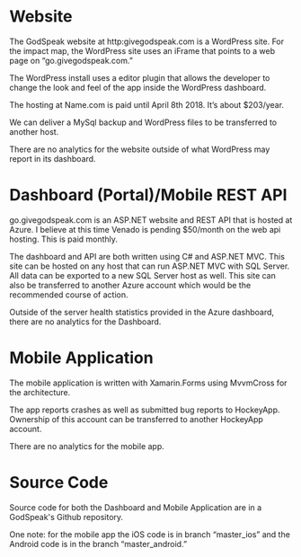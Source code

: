 # Website
The GodSpeak website at http:givegodspeak.com is a WordPress site. For the impact map, the WordPress site uses an iFrame that points to a web page on “go.givegodspeak.com.”

The WordPress install uses a editor plugin that allows the developer to change the look and feel of the app inside the WordPress dashboard.

The hosting at Name.com is paid until April 8th 2018. It’s about $203/year. 

We can deliver a MySql backup and WordPress files to be transferred to another host.

There are no analytics for the website outside of what WordPress may report in its dashboard.

# Dashboard (Portal)/Mobile REST API
go.givegodspeak.com is an ASP.NET website and REST API that is hosted at Azure. I believe at this time Venado is pending $50/month on the web api hosting. This is paid monthly. 

The dashboard and API are both written using C# and ASP.NET MVC. This site can be hosted on any host that can run ASP.NET MVC with SQL Server. All data can be exported to a new SQL Server host as well. This site can also be transferred to another Azure account which would be the recommended course of action.

Outside of the server health statistics provided in the Azure dashboard, there are no analytics for the Dashboard.

# Mobile Application
The mobile application is written with Xamarin.Forms using MvvmCross for the architecture. 

The app reports crashes as well as submitted bug reports to HockeyApp. Ownership of this account can be transferred to another HockeyApp account.

There are no analytics for the mobile app.

# Source Code
Source code for both the Dashboard and Mobile Application are in a GodSpeak's Github repository. 

One note: for the mobile app the iOS code is in branch “master_ios” and the Android code is in the branch “master_android.”


